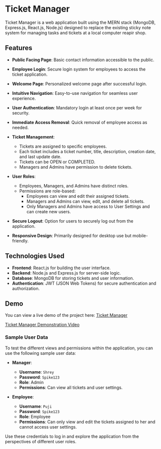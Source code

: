 # Ticket Manager

Ticket Manager is a web application built using the MERN stack (MongoDB, Express.js, React.js, Node.js) designed to replace the existing sticky note system for managing tasks and tickets at a local computer reapir shop.

## Features

- **Public Facing Page**: Basic contact information accessible to the public.
  
- **Employee Login**: Secure login system for employees to access the ticket application.
  
- **Welcome Page**: Personalized welcome page after successful login.
  
- **Intuitive Navigation**: Easy-to-use navigation for seamless user experience.
  
- **User Authentication**: Mandatory login at least once per week for security.
  
- **Immediate Access Removal**: Quick removal of employee access as needed.
  
- **Ticket Management**:
  - Tickets are assigned to specific employees.
  - Each ticket includes a ticket number, title, description, creation date, and last update date.
  - Tickets can be OPEN or COMPLETED.
  - Managers and Admins have permission to delete tickets.
  
- **User Roles**:
  - Employees, Managers, and Admins have distinct roles.
  - Permissions are role-based:
    - Employees can view and edit their assigned tickets.
    - Managers and Admins can view, edit, and delete all tickets.
    - Only Managers and Admins have access to User Settings and can create new users.
  
- **Secure Logout**: Option for users to securely log out from the application.
  
- **Responsive Design**: Primarily designed for desktop use but mobile-friendly.

## Technologies Used

- **Frontend**: React.js for building the user interface.
- **Backend**: Node.js and Express.js for server-side logic.
- **Database**: MongoDB for storing tickets and user information.
- **Authentication**: JWT (JSON Web Tokens) for secure authentication and authorization.

## Demo
You can view a live demo of the project here: [Ticket Manager](https://ticket-manager-g9ib.onrender.com)

[Ticket Manager Demonstration Video](https://drive.google.com/file/d/1Z2tuOK-MBUmqsM8hxa7XjZmqNK4hKJOE/view?usp=share_link)
### Sample User Data

To test the different views and permissions within the application, you can use the following sample user data:

- **Manager**:
  - **Username**: `Shrey`
  - **Password**: `Spike123`
  - **Role**: Admin
  - **Permissions**: Can view all tickets and user settings.

- **Employee**:
  - **Username**: `Puji`
  - **Password**: `Spike123`
  - **Role**: Employee
  - **Permissions**: Can only view and edit the tickets assigned to her and cannot access user settings.

Use these credentials to log in and explore the application from the perspectives of different user roles.


